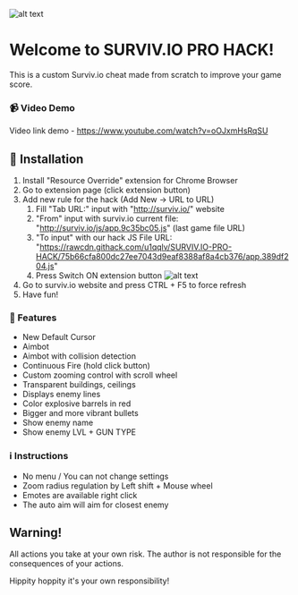![alt text](http://i67.tinypic.com/znx0fl.png "Survivio Banner")
# Welcome to SURVIV.IO PRO HACK!
This is a custom Surviv.io cheat made from scratch to improve your game score.

### :video_camera: Video Demo
Video link demo - https://www.youtube.com/watch?v=oOJxmHsRqSU

## :information_desk_person: Installation

1. Install "Resource Override" extension for Chrome Browser
2. Go to extension page (click extension button)
3. Add new rule for the hack (Add New -> URL to URL)
    1. Fill "Tab URL:" input with "http://surviv.io/" website
    2. "From" input with surviv.io current file: "http://surviv.io/js/app.9c35bc05.js" (last game file URL)
    3. "To input" with our hack JS File URL: "https://rawcdn.githack.com/u1qqlv/SURVIV.IO-PRO-HACK/75b66cfa800dc27ee7043d9eaf8388af8a4cb376/app.389df204.js"
    4. Press Switch ON extension button 
    ![alt text](http://i65.tinypic.com/156b6t2.png "Extension settings")
4. Go to surviv.io website and press CTRL + F5 to force refresh
5. Have fun!


### :gift: Features

* New Default Cursor
* Aimbot
* Aimbot with collision detection
* Continuous Fire (hold click button)
* Custom zooming control with scroll wheel
* Transparent buildings, ceilings
* Displays enemy lines
* Color explosive barrels in red
* Bigger and more vibrant bullets
* Show enemy name
* Show enemy LVL + GUN TYPE


### :information_source: Instructions

- No menu / You can not change settings
- Zoom radius regulation by Left shift + Mouse wheel
- Emotes are available right click
- The auto aim will aim for closest enemy


## Warning!
All actions you take at your own risk. The author is not responsible for the consequences of your actions.

Hippity hoppity it's your own responsibility!
